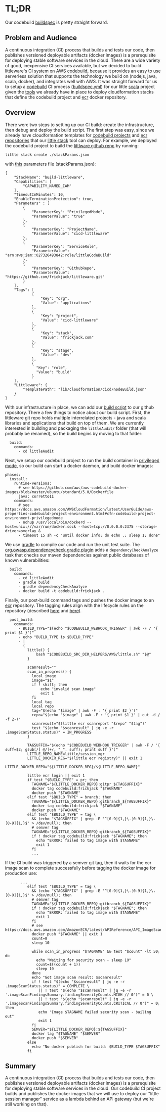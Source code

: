 # TL;DR

Our codebuild [buildspec](../../buildspec.yml) is pretty straight forward.

## Problem and Audience

A continuous integration (CI) process that builds and tests our code,
then publishes versioned deployable artifacts (docker images) 
is a prerequisite for deploying stable software services in the cloud.
There are a wide variety of good, inexpensive CI services available,
but we decided to build littleware's CI system on [AWS codebuild](https://aws.amazon.com/codebuild), because it provides an easy to use serverless solution that supports the technology we build on (nodejs, java, scala, docker), and integrates well with AWS.
It was straight forward for us to setup a [codebuild](https://aws.amazon.com/codebuild) CI process ([buildspec.yml](https://github.com/frickjack/misc-stuff/blob/master/buildspec.yml)) for our little [scala](https://scala-lang.org) project
given the [tools](https://github.com/frickjack/misc-stuff/blob/master/AWS/doc/stack.md) we already have in place to deploy cloudformation stacks that define the codebuild project and [ecr](https://aws.amazon.com/ecr) docker repository.

## Overview

There were two steps to setting up our CI build: create the infrastructure, then debug and deploy the build script.  The first step was easy, since we already have cloudformation templates for [codebuild projects](https://github.com/frickjack/misc-stuff/blob/master/AWS/lib/cloudformation/cicd/nodeBuild.json) and [ecr repositories](https://github.com/frickjack/misc-stuff/blob/master/AWS/lib/cloudformation/cloud/ecr/ecr.json) that our [little stack](https://github.com/frickjack/misc-stuff/blob/master/AWS/doc/stack.md) tool can deploy.  For example, we deployed the
codebuild project to build the [littlware github repo](https://github.com/frickjack/littleware) by running:
```
little stack create ./stackParams.json
```
with [this](https://github.com/frickjack/misc-stuff/blob/master/AWS/db/cloudformation/frickjack/cloud/ecr/stackParams.json) parameters file (stackParams.json):
```
{
    "StackName": "build-littleware",
    "Capabilities": [
        "CAPABILITY_NAMED_IAM"
    ],
    "TimeoutInMinutes": 10,
    "EnableTerminationProtection": true,
    "Parameters" : [
        {
            "ParameterKey": "PrivilegedMode",
            "ParameterValue": "true"
        },
        {
            "ParameterKey": "ProjectName",
            "ParameterValue": "cicd-littleware"
        },
        {
            "ParameterKey": "ServiceRole",
            "ParameterValue": "arn:aws:iam::027326493842:role/littleCodeBuild"
        },
        {
            "ParameterKey": "GithubRepo",
            "ParameterValue": "https://github.com/frickjack/littleware.git"
        }
    ],
    "Tags": [
            {
                "Key": "org",
                "Value": "applications"
            },
            {
                "Key": "project",
                "Value": "cicd-littleware"
            },
            {
                "Key": "stack",
                "Value": "frickjack.com"
            },
            {
                "Key": "stage",
                "Value": "dev"
            },
            {
              "Key": "role",
              "Value": "build"
            }
    ],
    "Littleware": {
        "TemplatePath": "lib/cloudformation/cicd/nodeBuild.json"
    }
}

```

With our infrastructure in place, we can add our [build script](https://github.com/frickjack/littleware/blob/master/buildspec.yml) to our github repository.
There a few things to notice about our build script.  First, the littleware git repo holds multiple interrelated projects - java and scala libraries and 
applications that build on top of them.  We are currently interested in building and packaging the `littleAudit/` folder (that will probably be renamed),
so the build begins by moving to that folder:
```
  build:
    commands:
      - cd littleAudit

```

Next, we setup
our codebuild project to run the build container in [privileged mode](https://docs.aws.amazon.com/AWSCloudFormation/latest/UserGuide/aws-properties-codebuild-project-environment.html#cfn-codebuild-project-environment-privilegedmode),
so our build can start a docker daemon, and build docker images:
```
phases:
  install:
    runtime-versions:
      # see https://github.com/aws/aws-codebuild-docker-images/blob/master/ubuntu/standard/5.0/Dockerfile
      java: corretto11
    commands:
      # see https://docs.aws.amazon.com/AWSCloudFormation/latest/UserGuide/aws-properties-codebuild-project-environment.html#cfn-codebuild-project-environment-privilegedmode
      - nohup /usr/local/bin/dockerd --host=unix:///var/run/docker.sock --host=tcp://0.0.0.0:2375 --storage-driver=overlay &
      - timeout 15 sh -c "until docker info; do echo .; sleep 1; done"
```

We use [gradle](https://gradle.org) to compile our code and run the unit test suite.  The [org.owasp.dependencycheck gradle plugin](https://plugins.gradle.org/plugin/org.owasp.dependencycheck) adds a `dependencyCheckAnalyze` task that checks our maven dependencies against public databases of known vulnerabilities:
```
  build:
    commands:
      - cd littleAudit
      - gradle build
      - gradle dependencyCheckAnalyze
      - docker build -t codebuild:frickjack .
```

Finally, our post-build command tags and pushes the docker image to
an [ecr](https://aws.amazon.com/ecr) repository.  The tagging rules
align with the lifecycle rules on the repository 
(described [here](https://github.com/frickjack/misc-stuff/blob/master/Notes/explanation/ecrSetup.md) and [here](https://blog.frickjack.com/2021/04/setup-ecr-on-aws.html)).
```
  post_build:
    commands:
      - BUILD_TYPE="$(echo "$CODEBUILD_WEBHOOK_TRIGGER" | awk -F / '{ print $1 }')"
      - echo "BUILD_TYPE is $BUILD_TYPE"
      - |
        (
          little() {
              bash "$CODEBUILD_SRC_DIR_HELPERS/AWS/little.sh" "$@"
          }

          scanresult=""
          scan_in_progress() {
            local image
            image="$1"
            if ! shift; then
                echo "invalid scan image"
                exit 1
            fi
            local tag
            local repo
            tag="$(echo "$image" | awk -F : '{ print $2 }')"
            repo="$(echo "$image" | awk -F : '{ print $1 }' | cut -d / -f 2-)"
            scanresult="$(little ecr scanreport "$repo" "$tag")"
            test "$(echo "$scanresult" | jq -e -r .imageScanStatus.status)" = IN_PROGRESS
          }

          TAGSUFFIX="$(echo "$CODEBUILD_WEBHOOK_TRIGGER" | awk -F / '{ suff=$2; gsub(/[ @/]+/, "_", suff); print suff }')"
          LITTLE_REPO_NAME=little/session_mgr
          LITTLE_DOCKER_REG="$(little ecr registry)" || exit 1
          LITTLE_DOCKER_REPO="${LITTLE_DOCKER_REG}/${LITTLE_REPO_NAME}"
          
          little ecr login || exit 1
          if test "$BUILD_TYPE" = pr; then
            TAGNAME="${LITTLE_DOCKER_REPO}:gitpr_${TAGSUFFIX}"
            docker tag codebuild:frickjack "$TAGNAME"
            docker push "$TAGNAME"
          elif test "$BUILD_TYPE" = branch; then
            TAGNAME="${LITTLE_DOCKER_REPO}:gitbranch_${TAGSUFFIX}"
            docker tag codebuild:frickjack "$TAGNAME"
            docker push "$TAGNAME"
          elif test "$BUILD_TYPE" = tag \
            && (echo "$TAGSUFFIX" | grep -E '^[0-9]{1,}\.[0-9]{1,}\.[0-9]{1,}$' > /dev/null); then
            # semver tag
            TAGNAME="${LITTLE_DOCKER_REPO}:gitbranch_${TAGSUFFIX}"
            if ! docker tag codebuild:frickjack "$TAGNAME"; then
              echo "ERROR: failed to tag image with $TAGNAME"
              exit 1
            fi
            ...
```
If the CI build was triggered by a semver git tag, then
it waits for the ecr image scan to complete successfully before
tagging the docker image for production use:
```
       ...
          elif test "$BUILD_TYPE" = tag \
            && (echo "$TAGSUFFIX" | grep -E '^[0-9]{1,}\.[0-9]{1,}\.[0-9]{1,}$' > /dev/null); then
            # semver tag
            TAGNAME="${LITTLE_DOCKER_REPO}:gitbranch_${TAGSUFFIX}"
            if ! docker tag codebuild:frickjack "$TAGNAME"; then
              echo "ERROR: failed to tag image with $TAGNAME"
              exit 1
            fi
            # see https://docs.aws.amazon.com/AmazonECR/latest/APIReference/API_ImageScanStatus.html
            docker push "$TAGNAME" || exit 1
            count=0
            sleep 10

            while scan_in_progress "$TAGNAME" && test "$count" -lt 50; do
              echo "Waiting for security scan - sleep 10"
              count=$((count + 1))
              sleep 10
            done
            echo "Got image scan result: $scanresult"
            if ! test "$(echo "$scanresult" | jq -e -r .imageScanStatus.status)" = COMPLETE \
               || ! test "$(echo "$scanresult" | jq -e -r '.imageScanFindingsSummary.findingSeverityCounts.HIGH // 0')" = 0 \
               || ! test "$(echo "$scanresult" | jq -e -r '.imageScanFindingsSummary.findingSeverityCounts.CRITICAL // 0')" = 0; then
               echo "Image $TAGNAME failed security scan - bailing out"
               exit 1
            fi
            SEMVER="${LITTLE_DOCKER_REPO}:${TAGSUFFIX}"
            docker tag "$TAGNAME" "$SEMVER"
            docker push "$SEMVER"
          else
            echo "No docker publish for build: $BUILD_TYPE $TAGSUFFIX"
          fi
```

## Summary

A continuous integration (CI) process that builds and tests our code,
then publishes versioned deployable artifacts (docker images) 
is a prerequisite for deploying stable software services in the cloud.
Our codebuild CI project builds and publishes the docker images that we will
use to deploy our "little session manager" service as a lambda behind an API gateway (but we're still working on that).
